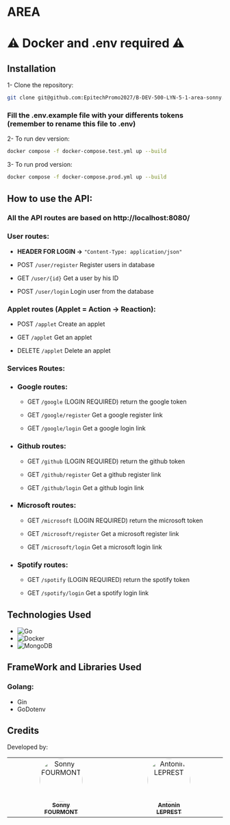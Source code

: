 # AREA
# ⚠️ Docker and .env required ⚠️
## Installation
1- Clone the repository:
```bash
git clone git@github.com:EpitechPromo2027/B-DEV-500-LYN-5-1-area-sonny.fourmont.git
```
### Fill the .env.example file with your differents tokens (remember to rename this file to .env)
2- To run dev version:
```bash
docker compose -f docker-compose.test.yml up --build
```
3- To run prod version:
```bash
docker compose -f docker-compose.prod.yml up --build
```

## How to use the API:
### All the API routes are based on http://localhost:8080/
### User routes:
-  **HEADER FOR LOGIN ->** `"Content-Type: application/json"`

- POST `/user/register` Register users in database

- GET `/user/{id}` Get a user by his ID

- POST `/user/login` Login user from the database
### Applet routes (Applet = Action -> Reaction):
- POST `/applet` Create an applet

- GET `/applet` Get an applet

- DELETE `/applet` Delete an applet
### Services Routes:
- ### Google routes:
    - GET `/google` (LOGIN REQUIRED) return the google token

    - GET `/google/register` Get a google register link

    - GET `/google/login` Get a google login link
- ### Github routes:
    - GET `/github` (LOGIN REQUIRED) return the github token

    - GET `/github/register` Get a github register link

    - GET `/github/login` Get a github login link
- ### Microsoft routes:
    - GET `/microsoft` (LOGIN REQUIRED) return the microsoft token

    - GET `/microsoft/register` Get a microsoft register link

    - GET `/microsoft/login` Get a microsoft login link
- ### Spotify routes:
    - GET `/spotify` (LOGIN REQUIRED) return the spotify token

    - GET `/spotify/login` Get a spotify login link

## Technologies Used
- ![Go](https://img.shields.io/badge/go-%2300ADD8.svg?style=for-the-badge&logo=go&logoColor=white)
- ![Docker](https://img.shields.io/badge/docker-%230db7ed.svg?style=for-the-badge&logo=docker&logoColor=white)
- ![MongoDB](https://img.shields.io/badge/MongoDB-%234ea94b.svg?style=for-the-badge&logo=mongodb&logoColor=white)
## FrameWork and Libraries Used
### Golang:
- Gin
- GoDotenv

## Credits
Developed by:
<table>
    <tbody>
        <tr>
            <td align="center" valign="top" width="14.28%"><a href="https://github.com/Sonny-Fourmont"><img src="https://avatars.githubusercontent.com/u/114910491?v=4" width="100px;" alt="Sonny FOURMONT" style="border-radius: 50%; !important"/><br /><sub><b>Sonny<br>FOURMONT</b></sub></a><br /></td>
            <td align="center" valign="top" width="14.28%"><a href="https://github.com/Matribuk"><img src="https://avatars.githubusercontent.com/u/75017908?v=4" width="100px;" alt="Antonin LEPREST" style="border-radius: 50%; !important"/><br /><sub><b>Antonin<br>LEPREST</b></sub></a><br /></td>
        </tr>
    </tbody>
</table>
